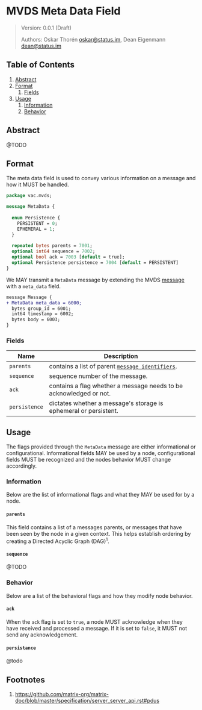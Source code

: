#  MVDS Meta Data Field

> Version: 0.0.1 (Draft)
> 
> Authors: Oskar Thorén <oskar@status.im>, Dean Eigenmann <dean@status.im>

##  Table of Contents

1. [Abstract](#abstract)
2. [Format](#format)
    1. [Fields](#fields) 
1. [Usage](#usage)
    1. [Information](#information)
    2. [Behavior](#behavior)

## Abstract

@TODO

<!-- In this specification, we describe a method to provide consistency through various means as well as modifying synchronization of [MVDS](./README.md). This specification mainly describes a format for the header field of an [MVDS message](./README.md#payloads) that modifies the functionality of MVDS. -->

## Format

The meta data field is used to convey various information on a message and how it MUST be handled.

```protobuf
package vac.mvds;

message MetaData {
  
  enum Persistence {
    PERSISTENT = 0;
    EPHEMERAL = 1;
  }
  
  repeated bytes parents = 7001;
  optional int64 sequence = 7002;
  optional bool ack = 7003 [default = true];
  optional Persistence persistence = 7004 [default = PERSISTENT]
}
```

We MAY transmit a `MetaData` message by extending the MVDS [message](./README.md#payloads) with a `meta_data` field.

```diff
message Message {
+ MetaData meta_data = 6000;
  bytes group_id = 6001;
  int64 timestamp = 6002;
  bytes body = 6003;
}
```
### Fields

| Name          |  Description                                                              |
| ------------- | ------------------------------------------------------------------------- |
| `parents`     |  contains a list of parent [`message identifiers`](./README.md#payloads). |
| `sequence`    |  sequence number of the message.                                          |
| `ack`         |  contains a flag whether a message needs to be acknowledged or not.       |
| `persistence` |  dictates whether a message's storage is ephemeral or persistent.         |

## Usage

The flags provided through the `MetaData` message are either informational or configurational. Informational fields MAY be used by a node, configurational fields MUST be recognized and the nodes behavior MUST change accordingly.

### Information

Below are the list of informational flags and what they MAY be used for by a node.

#### `parents`

This field contains a list of a messages parents, or messages that have been seen by the node in a given context. This helps establish ordering by creating a Directed Acyclic Graph (DAG)<sup>1</sup>.

#### `sequence`

@TODO

### Behavior

Below are a list of the behavioral flags and how they modify node behavior.

#### `ack`

When the `ack` flag is set to `true`, a node MUST acknowledge when they have received and processed  a message. If it is set to `false`, it MUST not send any acknowledgement.

#### `persistance`

@todo

## Footnotes
1. <https://github.com/matrix-org/matrix-doc/blob/master/specification/server_server_api.rst#pdus>
